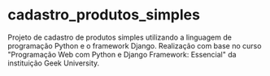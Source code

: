 # cadastro_produtos_simples
Projeto de cadastro de produtos simples utilizando a linguagem de programação Python e o framework Django. Realização com base no curso "Programação Web com Python e Django Framework: Essencial" da instituição Geek University.
